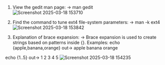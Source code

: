 1. View the gedit man page:
-> man gedit
   ![Screenshot 2025-03-18 153710](https://github.com/user-attachments/assets/0e490254-19f6-40ef-8d4e-a95d4c22e3b6)

2. Find the command to tune ext4 file-system parameters:
-> man -k ext4
   ![Screenshot 2025-03-18 153842](https://github.com/user-attachments/assets/077b22df-36d0-42ef-bf04-38ffb7a8cf5c)

3. Explanation of brace expansion:
-> Brace expansion is used to create strings based on patterns inside {}.
Examples:
echo {apple,banana,orange}
out-> apple banana orange

echo {1..5}
out-> 1 2 3 4 5
![Screenshot 2025-03-18 154235](https://github.com/user-attachments/assets/5f5253b6-8316-42fb-b5b0-18c622b635cb)








